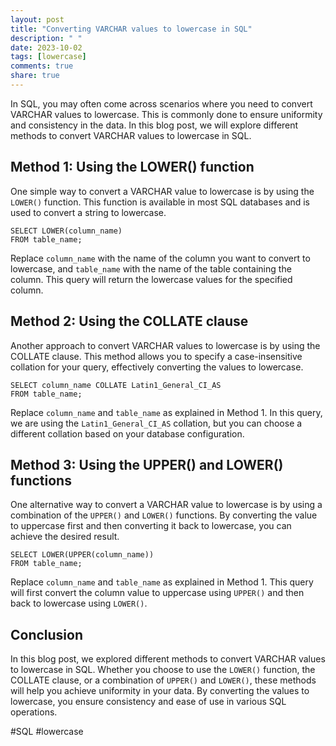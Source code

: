 ```yaml
---
layout: post
title: "Converting VARCHAR values to lowercase in SQL"
description: " "
date: 2023-10-02
tags: [lowercase]
comments: true
share: true
---
```


In SQL, you may often come across scenarios where you need to convert VARCHAR values to lowercase. This is commonly done to ensure uniformity and consistency in the data. In this blog post, we will explore different methods to convert VARCHAR values to lowercase in SQL.

## Method 1: Using the LOWER() function
One simple way to convert a VARCHAR value to lowercase is by using the `LOWER()` function. This function is available in most SQL databases and is used to convert a string to lowercase.

```
SELECT LOWER(column_name)
FROM table_name;
```

Replace `column_name` with the name of the column you want to convert to lowercase, and `table_name` with the name of the table containing the column. This query will return the lowercase values for the specified column.

## Method 2: Using the COLLATE clause
Another approach to convert VARCHAR values to lowercase is by using the COLLATE clause. This method allows you to specify a case-insensitive collation for your query, effectively converting the values to lowercase.

```
SELECT column_name COLLATE Latin1_General_CI_AS
FROM table_name;
```

Replace `column_name` and `table_name` as explained in Method 1. In this query, we are using the `Latin1_General_CI_AS` collation, but you can choose a different collation based on your database configuration.

## Method 3: Using the UPPER() and LOWER() functions
One alternative way to convert a VARCHAR value to lowercase is by using a combination of the `UPPER()` and `LOWER()` functions. By converting the value to uppercase first and then converting it back to lowercase, you can achieve the desired result.

```
SELECT LOWER(UPPER(column_name))
FROM table_name;
```

Replace `column_name` and `table_name` as explained in Method 1. This query will first convert the column value to uppercase using `UPPER()` and then back to lowercase using `LOWER()`.

## Conclusion
In this blog post, we explored different methods to convert VARCHAR values to lowercase in SQL. Whether you choose to use the `LOWER()` function, the COLLATE clause, or a combination of `UPPER()` and `LOWER()`, these methods will help you achieve uniformity in your data. By converting the values to lowercase, you ensure consistency and ease of use in various SQL operations.

#SQL #lowercase
